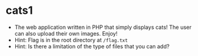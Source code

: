 # cats1
- The web application written in PHP that simply displays cats! The user can also upload their own images. Enjoy!
- Hint: Flag is in the root directory at ``/flag.txt``
- Hint: Is there a limitation of the type of files that you can add?


